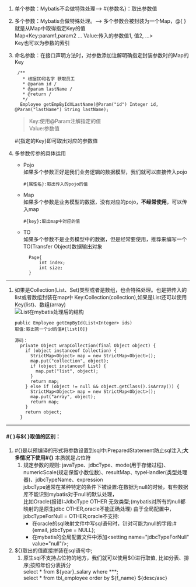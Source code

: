 1. 单个参数：Mybatis不会做特殊处理-->
#{参数名}：取出参数值  
2. 多个参数：Mybatis会做特殊处理。--> 多个参数会被封装为一个Map，@{
}就是从Map中取得指定Key的值  
Map<Key:param1,param2 ... Value:传入的参数值1, 值2, ...>  
Key也可以为参数的索引
3. 命名参数：在接口声明方法时，对参数添加注解明确指定封装参数时的Map的Key  
    ```
     /**
       * 根据ID和名字 获取员工
       * @param id /
       * @param lastName /
       * @return /
       */
      Employee getEmpByIdXLastName(@Param("id") Integer id, @Param("lastName") String lastName);
    ```
    > Key:使用@Param注解指定的值  
    > Value:参数值  

    #{指定的Key}即可取出对应的参数值
4. 多参数传参的具体运用   
    - Pojo  
      如果多个参数正好是我们业务逻辑的数据模型，我们就可以直接传入pojo  
      ```
      #{属性名}:取出传入的pojo的值
    - Map  
      如果多个参数是业务模型的数据，没有对应的pojo，**不经常使用**，可以传入map
      ```
      #{key}:取出map中对应的值
    - TO  
      如果多个参数不是业务模型中的数据，但是经常要使用，推荐来编写一个TO(Transfer Object)数据输出对象
      ```
        Page{
            int index;
            int size;
        }
      ```
<hr/>

1. 如果是Collection(List、Set)类型或者是数组，也会特殊处理。也是把传入的list或者数组封装在map中
Key:Collection(collection),如果是List还可以使用 Key(list)、数组(array)  
![List在mybatis处理后的结构](https://makedown-1257967443.cos.ap-guangzhou.myqcloud.com/listInMybatis.png)
    ```
    public Employee getEmpById(List<Integer> ids)
    取值:取出第一个id的值#{list[0]}
    
    源码：
      private Object wrapCollection(final Object object) {
        if (object instanceof Collection) {
          StrictMap<Object> map = new StrictMap<Object>();
          map.put("collection", object);
          if (object instanceof List) {
            map.put("list", object);
          }
          return map;
        } else if (object != null && object.getClass().isArray()) {
          StrictMap<Object> map = new StrictMap<Object>();
          map.put("array", object);
          return map;
        }
        return object;
      }
    ```
<hr>

#### #{ }与${ }取值的区别：
1. \#{}是以预编译的形式将参数设置到sql中:PreparedStatement防止sql注入;**大多情况下使用#{}**
本质就是占位符  
    1. 规定参数的规则:
    javaType、jdbcType、mode(用于存储过程)、numericScale(规定保留小数位数)、resultMap、typeHandler(类型处理器)、jdbcTypeName、expression  
    jdbcType通常在某种特定的条件下被设置:在数据为null的时候，有些数据库不能识别mybatis对于null的默认处理，  
    比如Oracle(报错):JdbcType OTHER 无效类型;(mybatis对所有的null都映射的是原生jdbc OTHER,oracle不能正确处理)
    由于全局配置中，jdbcTypeForNull = OTHER;oracle不支持:  
        - 在oracle的sql映射文件中写sql语句时，针对可能为null的字段:\#{email, jdbcType = NULL};
        - 在mybatis的全局配置文件中添加\<setting name="jdbcTypeForNull" value="null"/\>;
2. ${}取出的值直接拼装在sql语句中;  
    1. 原生sql不支持占位符的地方，我们就可以使用${}进行取值, 比如分表、排序;按照年份分表拆分  
    select * from ${year}_salary where ***;  
    select * from tbl_employee order by ${f_name} ${desc/asc}
    
    
